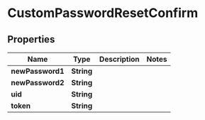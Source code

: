 

# CustomPasswordResetConfirm

## Properties

Name | Type | Description | Notes
------------ | ------------- | ------------- | -------------
**newPassword1** | **String** |  | 
**newPassword2** | **String** |  | 
**uid** | **String** |  | 
**token** | **String** |  | 



